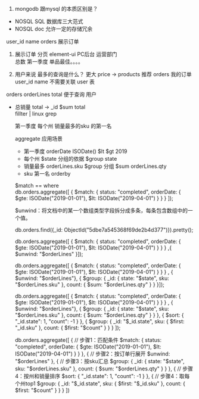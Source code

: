 1. mongodb 跟mysql 的本质区别是？
 - NOSQL    SQL 数据库三大范式
 - NOSQL doc 允许一定的存储冗余

 user_id  name  orders  展示订单
 1. 展示订单  分页 element-ui PC后台  运营部门  
    总数  第一季度  单品最佳。。。。

 2. 用户来说  最多的查询是什么？    更大
    price  -> products  推荐
    orders   我的订单  user_id  name   不需要关联 user 表

orders  orderLines  total   便于查询  用户
- 总销量
   total  ->  _id
   $sum  total  
   fillter  | linux grep

   第一季度  每个州   销量最多的sku 的第一名

   aggregate 应用场景
   - 第一季度  orderDate  ISODate() $lt   $gt  2019
   - 每个州  $state   分组的依据    $group   state  
   - 销量最多 orderLines.sku  $group  分组  $sum    orderLines.qty
   - sku   第一名  orderby  

   $match   ==   where  
   db.orders.aggregate([ {     $match: {        status: "completed",        orderDate: {           $gte: ISODate("2019-01-01"),           $lt: ISODate("2019-04-01")        }     } } ]);

    $unwind：将文档中的某一个数组类型字段拆分成多条，每条包含数组中的一个值。

   db.orders.find({_id: ObjectId("5dbe7a545368f69de2b4d377")}).pretty();

   db.orders.aggregate([ {     $match: {        status: "completed",        orderDate: {           $gte: ISODate("2019-01-01"),           $lt: ISODate("2019-04-01")        }     } } ,{ $unwind: "$orderLines" }]);

   db.orders.aggregate([ {   $match: {       status: "completed",       orderDate: {           $gte: ISODate("2019-01-01"),           $lt: ISODate("2019-04-01")       }   } } , { $unwind: "$orderLines"}, {   $group: {     _id: {        state: "$state",        sku: "$orderLines.sku"     },     count: {       $sum: "$orderLines.qty"     }   } }]);

   db.orders.aggregate([ {   $match: {       status: "completed",       orderDate: {           $gte: ISODate("2019-01-01"),           $lt: ISODate("2019-04-01")       }   } } , { $unwind: "$orderLines"}, {   $group: {     _id: {        state: "$state",        sku: "$orderLines.sku"     },     count: {       $sum: "$orderLines.qty"     }   } }, {    $sort: {       "_id.state": 1,       "count": -1     } },  {     $group:          {            _id: "$_id.state",            sku: {                   $first: "_id.sku"            },            count: {                 $first: "$count"            }           }    } ]);

   db.orders.aggregate([
    {
        // 步骤1：匹配条件
        $match: {
            status: "completed",
            orderDate: {
                $gte: ISODate("2019-01-01"),
                $lt: ISODate("2019-04-01")
            }
        }
    }, {
        // 步骤2：按订单行展开
        $unwind: "$orderLines"
    }, {
        // 步骤3：按sku汇总
        $group: {
            _id: {
                state: "$state",
                sku: "$orderLines.sku"
            },
            count: {
                $sum: "$orderLines.qty"
            }
        }
    }, {
        // 步骤4：按州和销量排序
        $sort: {
            "_id.state": 1,
            "count": -1
        }
    }, {
        // 步骤4：取每个州top1
        $group: {
            _id: "$_id.state",
            sku: {
                $first: "$_id.sku"
            },
            count: {
                $first: "$count"
            }
        }
    }
])